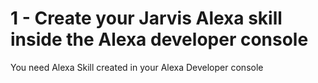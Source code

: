 # 1 - Create your Jarvis Alexa skill inside the Alexa developer console

You need Alexa Skill created in your Alexa Developer console
